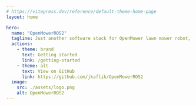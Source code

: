 ```yaml
---
# https://vitepress.dev/reference/default-theme-home-page
layout: home

hero:
  name: "OpenMowerROS2"
  tagline: Just another software stack for OpenMower lawn mower robot, but this time with ROS2!
  actions:
    - theme: brand
      text: Getting started
      link: /getting-started
    - theme: alt
      text: View on GitHub
      link: https://github.com/jkaflik/OpenMowerROS2
  image:
    src: ./assets/logo.png
    alt: OpenMowerROS2
---
```

<style>
:root {
  --vp-home-hero-name-color: transparent;
  --vp-home-hero-name-background: -webkit-linear-gradient(120deg, #0b4d04 30%, #04b958);

  --vp-home-hero-image-background-image: linear-gradient(-45deg, #898c89 50%, #898c89 50%);
  --vp-home-hero-image-filter: blur(40px);
}

@media (min-width: 640px) {
  :root {
    --vp-home-hero-image-filter: blur(56px);
  }
}

@media (min-width: 960px) {
  :root {
    --vp-home-hero-image-filter: blur(256px);
  }
}
</style>
